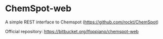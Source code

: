 # ChemSpot-web
A simple REST interface to Chemspot (https://github.com/rockt/ChemSpot)

Official repository: https://bitbucket.org/lfoppiano/chemspot-web
